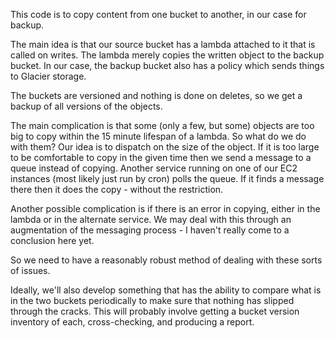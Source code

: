 This code is to copy content from one bucket to another, in 
our case for backup.

The main idea is that our source bucket has a lambda attached
to it that is called on writes. The lambda merely copies the
written object to the backup bucket. In our case, the backup
bucket also has a policy which sends things to Glacier storage.

The buckets are versioned and nothing is done on deletes, so 
we get a backup of all versions of the objects.

The main complication is that some (only a few, but some) 
objects are too big to copy within the 15 minute lifespan 
of a lambda. So what do we do with them? Our idea is to
dispatch on the size of the object. If it is too large to
be comfortable to copy in the given time then we send a
message to a queue instead of copying. Another service
running on one of our EC2 instances (most likely just run
by cron) polls the queue. If it finds a message there
then it does the copy - without the restriction. 

Another possible complication is if there is an error in 
copying, either in the lambda or in the alternate service.
We may deal with this through an augmentation of the 
messaging process - I haven't really come to a conclusion
here yet.

So we need to have a reasonably robust method of dealing with
these sorts of issues.

Ideally, we'll also develop something that has the ability to
compare what is in the two buckets periodically to make sure
that nothing has slipped through the cracks. This will probably
involve getting a bucket version inventory of each, cross-checking,
and producing a report.